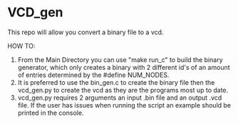 # VCD_gen
This repo will allow you convert a binary file to a vcd.

HOW TO:
1. From the Main Directory you can use "make run_c" to build the binary generator, which only creates a binary with 2 different id's of an amount of entries determined by the #define NUM_NODES.
2. It is preferred to use the bin_gen.c to create the binary file then the vcd_gen.py to create the vcd as they are the programs most up to date.
3. vcd_gen.py requires 2 arguments an input .bin file and an output .vcd file. If the user has issues when running the script an example should be printed in the console.
